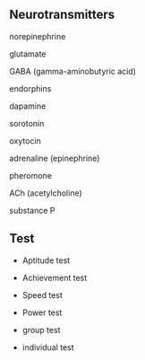## Neurotransmitters

norepinephrine

glutamate

GABA (gamma-aminobutyric acid)

endorphins

dapamine

sorotonin

oxytocin

adrenaline (epinephrine)

pheromone

ACh (acetylcholine)

substance P

## Test

- Aptitude test
- Achievement test

- Speed test
- Power test

- group test
- individual test
